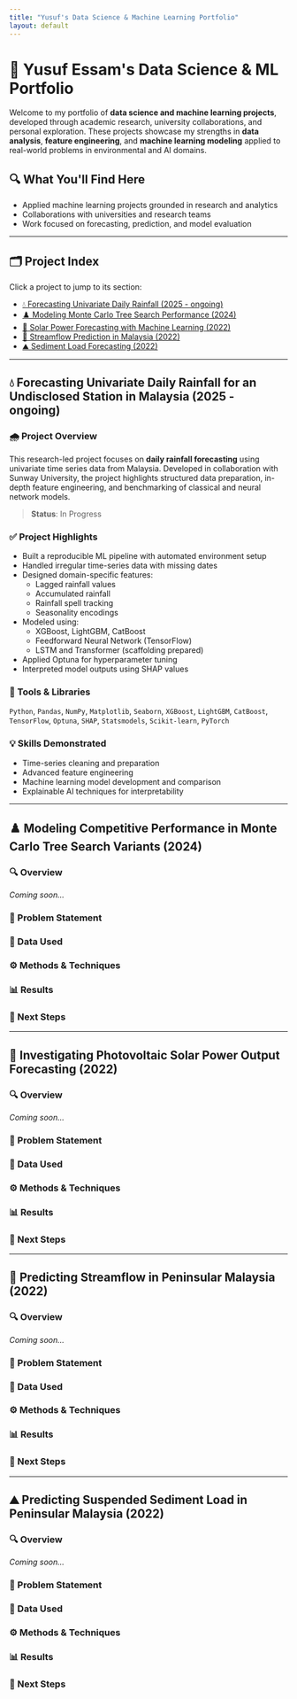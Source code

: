 ```yaml
---
title: "Yusuf's Data Science & Machine Learning Portfolio"
layout: default
---
```


# 🚀 Yusuf Essam's Data Science & ML Portfolio

Welcome to my portfolio of **data science and machine learning projects**, developed through academic research, university collaborations, and personal exploration. These projects showcase my strengths in **data analysis**, **feature engineering**, and **machine learning modeling** applied to real-world problems in environmental and AI domains.

## 🔍 What You'll Find Here

- Applied machine learning projects grounded in research and analytics
- Collaborations with universities and research teams
- Work focused on forecasting, prediction, and model evaluation

---

## 🗂️ Project Index

Click a project to jump to its section:

- [💧 Forecasting Univariate Daily Rainfall (2025 - ongoing)](#💧-forecasting-univariate-daily-rainfall-for-an-undisclosed-station-in-malaysia-2025---ongoing)
- [♟️ Modeling Monte Carlo Tree Search Performance (2024)](#♟️-modeling-competitive-performance-in-monte-carlo-tree-search-variants-2024)
- [🔆 Solar Power Forecasting with Machine Learning (2022)](#🔆-investigating-photovoltaic-solar-power-output-forecasting-2022)
- [🚣 Streamflow Prediction in Malaysia (2022)](#🚣-predicting-streamflow-in-peninsular-malaysia-2022)
- [⛰️ Sediment Load Forecasting (2022)](#⛰️-predicting-suspended-sediment-load-in-peninsular-malaysia-2022)

---

## 💧 Forecasting Univariate Daily Rainfall for an Undisclosed Station in Malaysia (2025 - ongoing)

### 🌧️ Project Overview

This research-led project focuses on **daily rainfall forecasting** using univariate time series data from Malaysia. Developed in collaboration with Sunway University, the project highlights structured data preparation, in-depth feature engineering, and benchmarking of classical and neural network models.

> **Status**: In Progress

### ✅ Project Highlights

- Built a reproducible ML pipeline with automated environment setup
- Handled irregular time-series data with missing dates
- Designed domain-specific features:
  - Lagged rainfall values
  - Accumulated rainfall
  - Rainfall spell tracking
  - Seasonality encodings
- Modeled using:
  - XGBoost, LightGBM, CatBoost
  - Feedforward Neural Network (TensorFlow)
  - LSTM and Transformer (scaffolding prepared)
- Applied Optuna for hyperparameter tuning
- Interpreted model outputs using SHAP values

### 🧠 Tools & Libraries

`Python`, `Pandas`, `NumPy`, `Matplotlib`, `Seaborn`, `XGBoost`, `LightGBM`, `CatBoost`, `TensorFlow`, `Optuna`, `SHAP`, `Statsmodels`, `Scikit-learn`, `PyTorch`

### 💡 Skills Demonstrated

- Time-series cleaning and preparation
- Advanced feature engineering
- Machine learning model development and comparison
- Explainable AI techniques for interpretability

---

## ♟️ Modeling Competitive Performance in Monte Carlo Tree Search Variants (2024)

### 🔍 Overview

*Coming soon...*

### 🧠 Problem Statement

### 🧪 Data Used

### ⚙️ Methods & Techniques

### 📊 Results

### 🔄 Next Steps

---

## 🔆 Investigating Photovoltaic Solar Power Output Forecasting (2022)

### 🔍 Overview

*Coming soon...*

### 🧠 Problem Statement

### 🧪 Data Used

### ⚙️ Methods & Techniques

### 📊 Results

### 🔄 Next Steps

---

## 🚣 Predicting Streamflow in Peninsular Malaysia (2022)

### 🔍 Overview

*Coming soon...*

### 🧠 Problem Statement

### 🧪 Data Used

### ⚙️ Methods & Techniques

### 📊 Results

### 🔄 Next Steps

---

## ⛰️ Predicting Suspended Sediment Load in Peninsular Malaysia (2022)

### 🔍 Overview

*Coming soon...*

### 🧠 Problem Statement

### 🧪 Data Used

### ⚙️ Methods & Techniques

### 📊 Results

### 🔄 Next Steps

